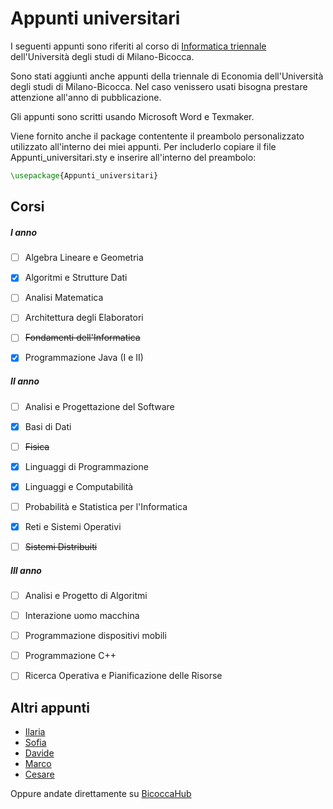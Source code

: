 # Appunti universitari

I seguenti appunti sono riferiti al corso di [Informatica triennale](https://www.disco.unimib.it/it/didattica/offerta-formativa/corso-laurea-informatica) dell'Università degli studi di Milano-Bicocca.

Sono stati aggiunti anche appunti della triennale di Economia dell'Università degli studi di Milano-Bicocca. Nel caso venissero usati bisogna prestare attenzione all'anno di pubblicazione.

Gli appunti sono scritti usando Microsoft Word e Texmaker.

Viene fornito anche il package contentente il preambolo personalizzato utilizzato all'interno dei miei appunti. Per includerlo copiare il file Appunti_universitari.sty e inserire all'interno del preambolo:

```latex
\usepackage{Appunti_universitari}
```

## Corsi

##### I anno

- [ ] Algebra Lineare e Geometria

- [x] Algoritmi e Strutture Dati

- [ ] Analisi Matematica

- [ ] Architettura degli Elaboratori 

- [ ] ~~Fondamenti dell'Informatica~~
- [x] Programmazione Java (I e II)

##### II anno
- [ ] Analisi e Progettazione del Software

- [x] Basi di Dati

- [ ] ~~Fisica~~

- [x] Linguaggi di Programmazione

- [x] Linguaggi e Computabilità

- [ ] Probabilità e Statistica per l'Informatica 

- [x] Reti e Sistemi Operativi

- [ ] ~~Sistemi Distribuiti~~


##### III anno
- [ ] Analisi e Progetto di Algoritmi

- [ ] Interazione uomo macchina

- [ ] Programmazione dispositivi mobili

- [ ] Programmazione C++

- [ ] Ricerca Operativa e Pianificazione delle Risorse

## Altri appunti

- [Ilaria](https://github.com/IlariaB/class-notes)
- [Sofia](https://github.com/amarusofia/Appunti-universitari)
- [Davide](https://github.com/dlcgold/Appunti)
- [Marco](https://github.com/bigboss98/appunti)
- [Cesare](https://github.com/csr/LaureaTriennale-Bicocca)

Oppure andate direttamente su [BicoccaHub](https://bicoccahub.netlify.com/)

